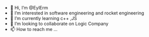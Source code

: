 - 👋 Hi, I’m @EylErm
- 👀 I’m interested in software engineering and rocket engineering
- 🌱 I’m currently learning c++ ,JS
- 💞️ I’m looking to collaborate on Logic Company
- 📫 How to reach me ...

<!---
EylErm/EylErm is a ✨ special ✨ repository because its `README.md` (this file) appears on your GitHub profile.
You can click the Preview link to take a look at your changes.
--->
